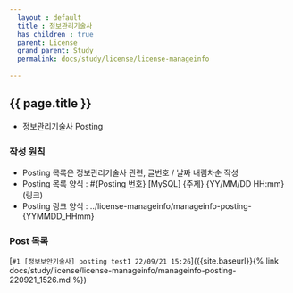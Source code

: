 ```yaml
---  
  layout : default  
  title : 정보관리기술사  
  has_children : true  
  parent: License  
  grand_parent: Study  
  permalink: docs/study/license/license-manageinfo  
  
---  
```


## {{ page.title }} 
  - 정보관리기술사 Posting    

### 작성 원칙  
  - Posting 목록은 정보관리기술사 관련, 글번호 / 날짜 내림차순 작성  
  - Posting 목록 양식 : #{Posting 번호} [MySQL] {주제} {YY/MM/DD HH:mm}(링크)  
  - Posting 링크 양식 : ../license-manageinfo/manageinfo-posting-{YYMMDD_HHmm}

### Post 목록   
  [`#1 [정보보안기술사] posting test1 22/09/21 15:26`]({{site.baseurl}}{% link docs/study/license/license-manageinfo/manageinfo-posting-220921_1526.md %})  